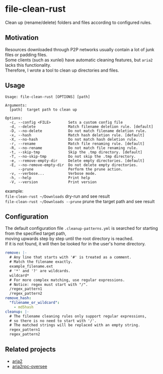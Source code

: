 # file-clean-rust
Clean up (rename/delete) folders and files according to configured rules.

## Motivation
Resources downloaded through P2P networks usually contain a lot of junk files or padding files.  
Some clients (such as xunlei) have automatic cleaning features, but `aria2` lacks this functionality.  
Therefore, I wrote a tool to clean up directories and files.

## Usage

```text
Usage: file-clean-rust [OPTIONS] [path]

Arguments:
  [path]  target path to clean up

Options:
  -c, --config <FILE>        Sets a custom config file
  -d, --delete               Match filename deletion rule. [default]
  -D, --no-delete            Do not match filename deletion rule.
  -x, --hash                 Match hash deletion rule. [default]
  -X, --no-hash              Do not match hash deletion rule.
  -r, --rename               Match file renaming rule. [default]
  -R, --no-rename            Do not match file renaming rule.
  -t, --skip-tmp             Skip the .tmp directory. [default]
  -T, --no-skip-tmp          Do not skip the .tmp directory.
  -e, --remove-empty-dir     Delete empty directories. [default]
  -E, --no-remove-empty-dir  Do not delete empty directories.
      --prune                Perform the prune action.
  -v, --verbose...           Verbose mode.
  -h, --help                 Print help
  -V, --version              Print version
```

example:  
`file-clean-rust ~/Downloads` dry-run and see result  
`file-clean-rust ~/Downloads --prune` prune the target path and see result

## Configuration

The default configuration file `.cleanup-patterns.yml` is searched for starting from the specified target path,  
moving upwards step by step until the root directory is reached.  
If it is not found, it will then be looked for in the user's home directory.

```yaml
remove: |-
  # Any line that starts with '#' is treated as a comment.
  # Match the filename exactly.
  example_filename.ext
  # '*' and '?' are wildcards.
  wildcard*
  # For more complex matching, use regular expressions.
  # Notice: regex must start with "/".
  /regex_pattern1
  /regex_pattern2
remove_hash:
  "filename_or_wildcard":
    - md5hash
cleanup: |-
  # The filename cleaning rules only support regular expressions, 
  # so there is no need to start with '/'. 
  # The matched strings will be replaced with an empty string.
  regex_pattern1
  regex_pattern2
```

## Related projects
- [aria2](https://github.com/aria2/aria2)
- [aria2rpc-oversee](https://github.com/kenchou/aria2rpc-oversee)
